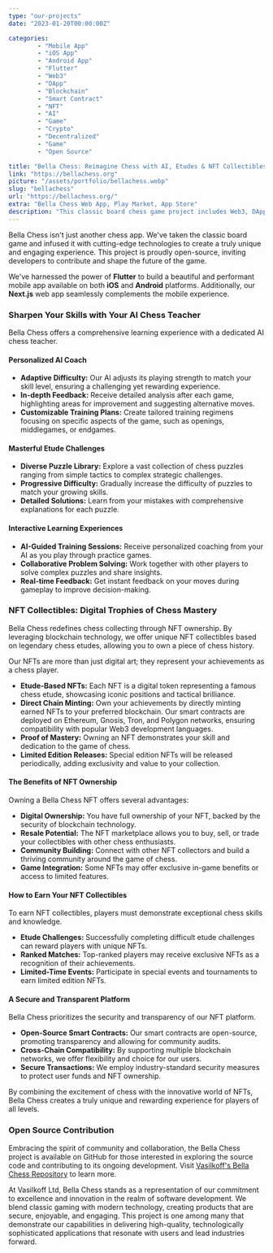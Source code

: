 ```yaml
---
type: "our-projects"
date: "2023-01-20T00:00:00Z"

categories: 
        - "Mobile App"
        - "iOS App"
        - "Android App"
        - "Flutter"
        - "Web3"
        - "DApp"
        - "Blockchain"
        - "Smart Contract"
        - "NFT"
        - "AI"
        - "Game"
        - "Crypto"
        - "Decentralized"
        - "Game"
        - "Open Source"

title: "Bella Chess: Reimagine Chess with AI, Etudes & NFT Collectibles."
link: "https://bellachess.org"
picture: "/assets/portfolio/bellachess.webp"
slug: "bellachess"
url: "https://bellachess.org/"
extra: "Bella Chess Web App, Play Market, App Store"
description: "This classic board chess game project includes Web3, DApp, blockchain, smart contract, NFT, and AI engaging gameplay. This open-source project boasts a mobile app (Flutter), web app (Next.js), AI opponents, NFT collectibles based on chess etudes."
---
```

Bella Chess isn't just another chess app. We've taken the classic board game and infused it with cutting-edge technologies to create a truly unique and engaging experience. This project is proudly open-source, inviting developers to contribute and shape the future of the game. 

We've harnessed the power of **Flutter** to build a beautiful and performant mobile app available on both **iOS** and **Android** platforms. Additionally, our **Next.js** web app seamlessly complements the mobile experience.

### Sharpen Your Skills with Your AI Chess Teacher

Bella Chess offers a comprehensive learning experience with a dedicated AI chess teacher.

#### Personalized AI Coach

-   **Adaptive Difficulty:** Our AI adjusts its playing strength to match your skill level, ensuring a challenging yet rewarding experience.
-   **In-depth Feedback:** Receive detailed analysis after each game, highlighting areas for improvement and suggesting alternative moves.
-   **Customizable Training Plans:** Create tailored training regimens focusing on specific aspects of the game, such as openings, middlegames, or endgames.

#### Masterful Etude Challenges

-   **Diverse Puzzle Library:** Explore a vast collection of chess puzzles ranging from simple tactics to complex strategic challenges.
-   **Progressive Difficulty:** Gradually increase the difficulty of puzzles to match your growing skills.
-   **Detailed Solutions:** Learn from your mistakes with comprehensive explanations for each puzzle.

#### Interactive Learning Experiences

-   **AI-Guided Training Sessions:** Receive personalized coaching from your AI as you play through practice games.
-   **Collaborative Problem Solving:** Work together with other players to solve complex puzzles and share insights.
-   **Real-time Feedback:** Get instant feedback on your moves during gameplay to improve decision-making.


### NFT Collectibles: Digital Trophies of Chess Mastery

Bella Chess redefines chess collecting through NFT ownership. By leveraging blockchain technology, we offer unique NFT collectibles based on legendary chess etudes, allowing you to own a piece of chess history.

Our NFTs are more than just digital art; they represent your achievements as a chess player.

-   **Etude-Based NFTs:** Each NFT is a digital token representing a famous chess etude, showcasing iconic positions and tactical brilliance.
-   **Direct Chain Minting:** Own your achievements by directly minting earned NFTs to your preferred blockchain. Our smart contracts are deployed on Ethereum, Gnosis, Tron, and Polygon networks, ensuring compatibility with popular Web3 development languages.
-   **Proof of Mastery:** Owning an NFT demonstrates your skill and dedication to the game of chess.
-   **Limited Edition Releases:** Special edition NFTs will be released periodically, adding exclusivity and value to your collection.

#### The Benefits of NFT Ownership

Owning a Bella Chess NFT offers several advantages: 

-   **Digital Ownership:** You have full ownership of your NFT, backed by the security of blockchain technology.
-   **Resale Potential:** The NFT marketplace allows you to buy, sell, or trade your collectibles with other chess enthusiasts.
-   **Community Building:** Connect with other NFT collectors and build a thriving community around the game of chess.
-   **Game Integration:** Some NFTs may offer exclusive in-game benefits or access to limited features.

#### How to Earn Your NFT Collectibles

To earn NFT collectibles, players must demonstrate exceptional chess skills and knowledge.

-   **Etude Challenges:** Successfully completing difficult etude challenges can reward players with unique NFTs.
-   **Ranked Matches:** Top-ranked players may receive exclusive NFTs as a recognition of their achievements.
-   **Limited-Time Events:** Participate in special events and tournaments to earn limited edition NFTs.

#### A Secure and Transparent Platform

Bella Chess prioritizes the security and transparency of our NFT platform.

-   **Open-Source Smart Contracts:** Our smart contracts are open-source, promoting transparency and allowing for community audits.
-   **Cross-Chain Compatibility:** By supporting multiple blockchain networks, we offer flexibility and choice for our users.
-   **Secure Transactions:** We employ industry-standard security measures to protect user funds and NFT ownership.

By combining the excitement of chess with the innovative world of NFTs, Bella Chess creates a truly unique and rewarding experience for players of all levels.
 

### Open Source Contribution
Embracing the spirit of community and collaboration, the Bella Chess project is available on GitHub for those interested in exploring the source code and contributing to its ongoing development. Visit [Vasilkoff's Bella Chess Repository](https://github.com/Vasilkoff-com/BellaChess) to learn more.

At Vasilkoff Ltd, Bella Chess stands as a representation of our commitment to excellence and innovation in the realm of software development. We blend classic gaming with modern technology, creating products that are secure, enjoyable, and engaging. This project is one among many that demonstrate our capabilities in delivering high-quality, technologically sophisticated applications that resonate with users and lead industries forward.

